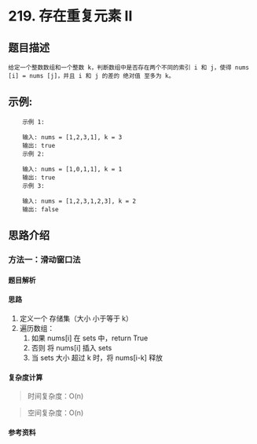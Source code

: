 # 219. 存在重复元素 II

## 题目描述

    给定一个整数数组和一个整数 k，判断数组中是否存在两个不同的索引 i 和 j，使得 nums [i] = nums [j]，并且 i 和 j 的差的 绝对值 至多为 k。

## 示例:
```
    示例 1:

    输入: nums = [1,2,3,1], k = 3
    输出: true
    示例 2:

    输入: nums = [1,0,1,1], k = 1
    输出: true
    示例 3:

    输入: nums = [1,2,3,1,2,3], k = 2
    输出: false
```

## 思路介绍

### 方法一：滑动窗口法

#### 题目解析



#### 思路

1. 定义一个 存储集（大小 小于等于 k）
2. 遍历数组：
   1. 如果 nums[i] 在 sets 中，return True
   2. 否则 将 nums[i] 插入 sets 
   3. 当 sets 大小 超过 k 时，将 nums[i-k] 释放

#### 复杂度计算

> 时间复杂度：O(n)  

> 空间复杂度：O(n)

#### 参考资料

